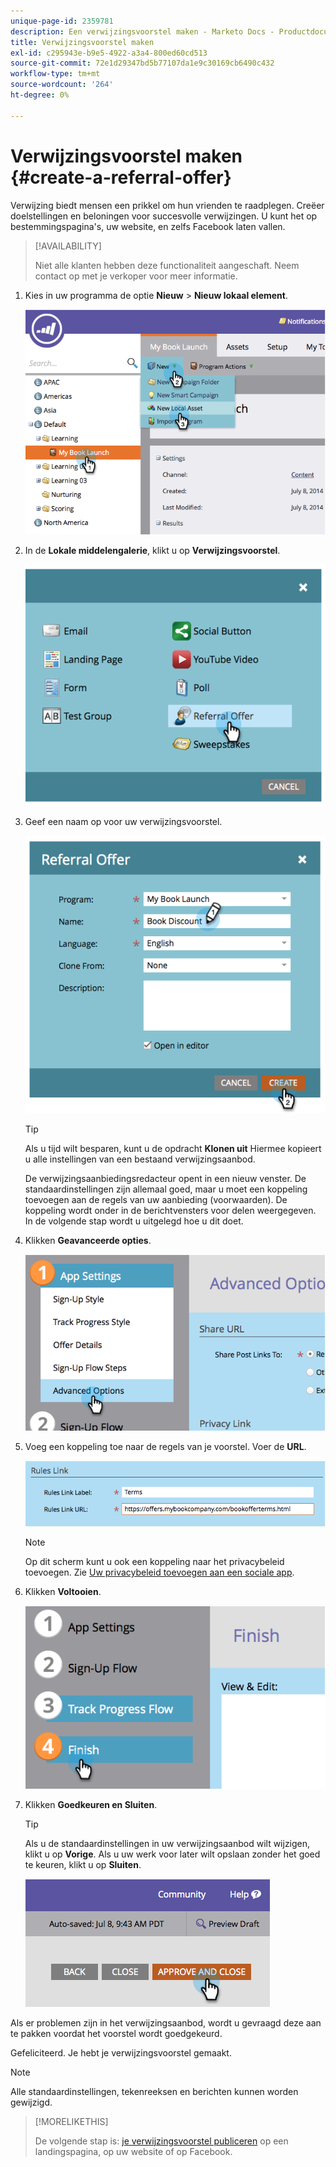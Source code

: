 ```yaml
---
unique-page-id: 2359781
description: Een verwijzingsvoorstel maken - Marketo Docs - Productdocumentatie
title: Verwijzingsvoorstel maken
exl-id: c295943e-b9e5-4922-a3a4-800ed60cd513
source-git-commit: 72e1d29347bd5b77107da1e9c30169cb6490c432
workflow-type: tm+mt
source-wordcount: '264'
ht-degree: 0%

---
```


# Verwijzingsvoorstel maken {#create-a-referral-offer}

Verwijzing biedt mensen een prikkel om hun vrienden te raadplegen. Creëer doelstellingen en beloningen voor succesvolle verwijzingen. U kunt het op bestemmingspagina&#39;s, uw website, en zelfs Facebook laten vallen.

>[!AVAILABILITY]
>
>Niet alle klanten hebben deze functionaliteit aangeschaft. Neem contact op met je verkoper voor meer informatie.

1. Kies in uw programma de optie **Nieuw** > **Nieuw lokaal element**.

   ![](assets/image2014-9-19-11-3a3-3a23.png)

1. In de **Lokale middelengalerie**, klikt u op **Verwijzingsvoorstel**.

   ![](assets/image2014-9-19-11-3a3-3a31.png)

1. Geef een naam op voor uw verwijzingsvoorstel.

   ![](assets/image2014-9-19-11-3a3-3a40.png)

   >[!TIP]
   >
   >Als u tijd wilt besparen, kunt u de opdracht **Klonen uit** Hiermee kopieert u alle instellingen van een bestaand verwijzingsaanbod.

   De verwijzingsaanbiedingsredacteur opent in een nieuw venster. De standaardinstellingen zijn allemaal goed, maar u moet een koppeling toevoegen aan de regels van uw aanbieding (voorwaarden). De koppeling wordt onder in de berichtvensters voor delen weergegeven. In de volgende stap wordt u uitgelegd hoe u dit doet.

1. Klikken **Geavanceerde opties**.

   ![](assets/image2014-9-19-11-3a3-3a49.png)

1. Voeg een koppeling toe naar de regels van je voorstel. Voer de **URL**.

   ![](assets/image2014-9-19-11-3a3-3a57.png)

   >[!NOTE]
   >
   >Op dit scherm kunt u ook een koppeling naar het privacybeleid toevoegen. Zie  [Uw privacybeleid toevoegen aan een sociale app](/help/marketo/product-docs/demand-generation/social/social-functions/add-your-privacy-policy-to-a-social-app.md).

1. Klikken **Voltooien**.

   ![](assets/image2014-9-19-11-3a4-3a4.png)

1. Klikken **Goedkeuren en Sluiten**.

   >[!TIP]
   >
   >Als u de standaardinstellingen in uw verwijzingsaanbod wilt wijzigen, klikt u op **Vorige**. Als u uw werk voor later wilt opslaan zonder het goed te keuren, klikt u op **Sluiten**.

   ![](assets/image2014-9-19-11-3a4-3a11.png)

Als er problemen zijn in het verwijzingsaanbod, wordt u gevraagd deze aan te pakken voordat het voorstel wordt goedgekeurd.

Gefeliciteerd.  Je hebt je verwijzingsvoorstel gemaakt.

>[!NOTE]
>
>Alle standaardinstellingen, tekenreeksen en berichten kunnen worden gewijzigd.

>[!MORELIKETHIS]
>
>De volgende stap is: [je verwijzingsvoorstel publiceren](/help/marketo/product-docs/demand-generation/social/referral-offers/publish-a-referral-offer.md) op een landingspagina, op uw website of op Facebook.
